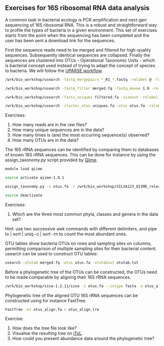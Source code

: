 
Exercises for 16S ribosomal RNA data analysis
-----

A common task in bacterial ecology is PCR amplification and next-gen sequencing of 16S ribosomal RNA. This is a robust and straightforward way to profile the types of bacteria in a given environment. This set of exercises starts from the point when the sequencing has been completed and the user has been sent a download link for the sequences.

First the sequence reads need to be merged and filtered for high-quality sequences. Subsequently identical sequences are collapsed. Finally the sequences are clustered into OTUs - Operational Taxonomic Units - which is bacterial concept used instead of trying to adapt the concept of species to bacteria. We will follow the [UPARSE workflow](https://www.drive5.com/usearch/manual/ex_min2.html).

```bash
/wrk/bio_workshop/usearch -fastq_mergepairs *_R1_*.fastq -relabel @ -fastqout merged.fq

/wrk/bio_workshop/usearch -fastq_filter merged.fq -fastq_maxee 1.0 -relabel Filt -fastaout filtered.fa

/wrk/bio_workshop/usearch -fastx_uniques filtered.fa -sizeout -relabel Uniq -fastaout uniques.fa

/wrk/bio_workshop/usearch -cluster_otus uniques.fa -otus otus.fa -relabel Otu
```

Exercises:
1. How many reads are in the raw files?
2. How many unique sequences are in the data?
3. How many times is (are) the most occurring sequence(s) observed?
4. How many OTUs are in the data?


The 16S rRNA sequences can be identified by comparing them to databases of known 16S rRNA sequences. This can be done for instance by using the assign_taxonomy.py script provided by [Qiime](http://qiime.org).

```bash
module load qiime

source activate qiime-1.9.1

assign_taxonomy.py -i otus.fa -r /wrk/bio_workshop/SILVA123_QIIME_release/rep_set/rep_set_16S_only/99/99_otus_16S.fasta -t /wrk/bio_workshop/SILVA123_QIIME_release/taxonomy/16S_only/99/consensus_taxonomy_all_levels.txt -o silva_bac_taxonomy

source deactivate
```

Exercises:
1. Which are the three most common phyla, classes and genera in the data set?

Hint: use two successive awk commands with different delimiters, and pipe to | sort | uniq -c | sort -rn to count the most abundant ones.


OTU tables show bacteria OTUs on rows and sampling sites on columns, permitting comparison of multiple sampling sites for their bacterial content. usearch can be used to construct OTU tables:

```bash
usearch -otutab merged.fq -otus otus.fa -otutabout otutab.txt
```


Before a phylogenetic tree of the OTUs can be constructed, the OTUs need to be made comparable by aligning their 16S rRNA sequences.

```bash
/wrk/bio_workshop/sina-1.2.11/sina -i otus.fa --intype fasta -o otus_align.fa --outtype fasta --ptdb /wrk/bio_workshop/sina-1.2.11/SSURef_119_SILVA_14_07_14_opt.arb
```


Phylogenetic tree of the aligned OTU 16S rRNA sequences can be constructed using for instance FastTree.

```bash
FastTree -nt otus_align.fa > otus_align.tre
```

Exercise:
1. How does the tree file look like?
2. Visualise the resulting tree on [iToL](http://itol.embl.de).
3. How could you present abundance data around the phylogenetic tree?

